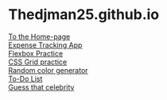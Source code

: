 # Thedjman25.github.io
[To the Home-page](https://thedjman25.github.io/MySite/home.html)\
[Expense Tracking App](https://thedjman25.github.io/Expense%20Tracker/)\
[Flexbox Practice](https://thedjman25.github.io/css%20practice/2.2.21/)\
[CSS Grid practice](https://thedjman25.github.io/css%20practice/2.3.21/css%20grid%20practice/)\
[Random color generator](https://thedjman25.github.io/random%20color%20generator/)\
[To-Do List](https://thedjman25.github.io/to-do%20list/)\
[Guess that celebrity](https://thedjman25.github.io/guess%20that%20celebrity/)
